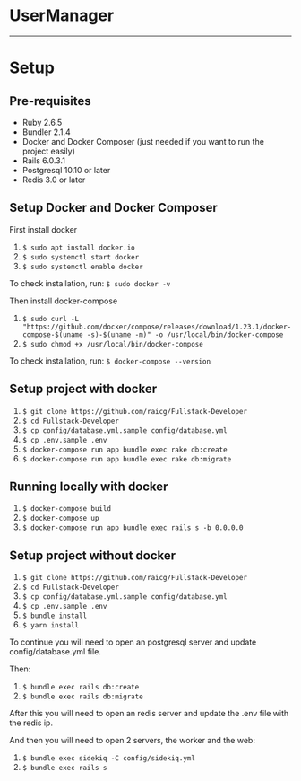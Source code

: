 
# UserManager
---------------------------

# Setup

## Pre-requisites

* Ruby 2.6.5
* Bundler 2.1.4
* Docker and Docker Composer (just needed if you want to run the project easily)
* Rails 6.0.3.1
* Postgresql 10.10 or later
* Redis 3.0 or later

## Setup Docker and Docker Composer
First install docker
1. `$ sudo apt install docker.io`
1. `$ sudo systemctl start docker`
1. `$ sudo systemctl enable docker`

To check installation, run:
`$ sudo docker -v`

Then install docker-compose

1. `$ sudo curl -L "https://github.com/docker/compose/releases/download/1.23.1/docker-compose-$(uname -s)-$(uname -m)" -o /usr/local/bin/docker-compose`
1. `$ sudo chmod +x /usr/local/bin/docker-compose`

To check installation, run:
`$ docker-compose --version`

## Setup project with docker

1. `$ git clone https://github.com/raicg/Fullstack-Developer`
1. `$ cd Fullstack-Developer`
1. `$ cp config/database.yml.sample config/database.yml`
1. `$ cp .env.sample .env`
1. `$ docker-compose run app bundle exec rake db:create`
1. `$ docker-compose run app bundle exec rake db:migrate`

## Running locally with docker

1. `$ docker-compose build`
1. `$ docker-compose up`
1. `$ docker-compose run app bundle exec rails s -b 0.0.0.0`

## Setup project without docker
1. `$ git clone https://github.com/raicg/Fullstack-Developer`
1. `$ cd Fullstack-Developer`
1. `$ cp config/database.yml.sample config/database.yml`
1. `$ cp .env.sample .env`
1. `$ bundle install`
1. `$ yarn install`

To continue you will need to open an postgresql server and update config/database.yml file.

Then:

1. `$ bundle exec rails db:create`
1. `$ bundle exec rails db:migrate`

After this you will need to open an redis server and update the .env file with the redis ip.

And then you will need to open 2 servers, the worker and the web:

1. `$ bundle exec sidekiq -C config/sidekiq.yml`
1. `$ bundle exec rails s`


